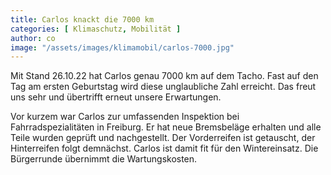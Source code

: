 ```yaml
---
title: Carlos knackt die 7000 km
categories: [ Klimaschutz, Mobilität ]
author: co
image: "/assets/images/klimamobil/carlos-7000.jpg"
---
```

Mit Stand 26.10.22 hat Carlos genau 7000 km auf dem Tacho. Fast auf den Tag am ersten Geburtstag wird diese unglaubliche Zahl erreicht. Das freut uns sehr und übertrifft erneut unsere Erwartungen. 

Vor kurzem war Carlos zur umfassenden Inspektion bei Fahrradspezialitäten in Freiburg. Er hat neue Bremsbeläge erhalten und alle Teile wurden geprüft und nachgestellt. Der Vorderreifen ist getauscht, der Hinterreifen folgt demnächst. Carlos ist damit fit für den Wintereinsatz. Die Bürgerrunde übernimmt die Wartungskosten. 
